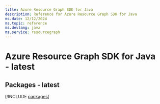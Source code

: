 ```yaml
---
title: Azure Resource Graph SDK for Java
description: Reference for Azure Resource Graph SDK for Java
ms.date: 12/12/2024
ms.topic: reference
ms.devlang: java
ms.service: resourcegraph
---
```

# Azure Resource Graph SDK for Java - latest
## Packages - latest
[!INCLUDE [packages](resource-graph-index.md)]